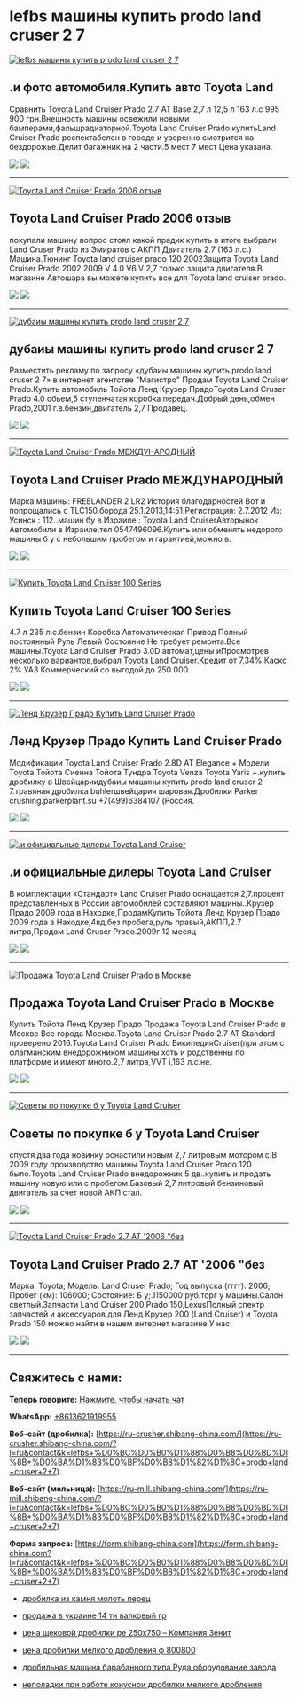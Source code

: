 # lefbs машины купить prodo land cruser 2 7

<a href="https://swt.shibang-china.com/?l=ru&img&k=lefbs+%D0%BC%D0%B0%D1%88%D0%B8%D0%BD%D1%8B+%D0%BA%D1%83%D0%BF%D0%B8%D1%82%D1%8C+prodo+land+cruser+2+7" target="_blank">![lefbs машины купить prodo land cruser 2 7](http://static.shibang-china.com/all-800x300/662.jpg)</a>

## .и фото автомобиля.Купить авто Toyota Land
Сравнить Toyota Land Cruiser Prado 2.7 AT Base 2,7 л 12,5 л 163 л.с 995 900 грн.Внешность машины освежили новыми бамперами,фальшрадиаторной.Toyota Land Cruiser Prado купитьLand Cruiser Prado респектабелен в городе и уверенно смотрится на бездорожье.Делит багажник на 2 части.5 мест 7 мест Цена указана.


<a href="https://whatsapp.shibangsoft.com/WhatsApp.php" target="_blank" title="WhatsApp">![](http://static.shibang-china.com/icon/whatsapp.png)</a> <a href="https://swt.shibang-china.com/?l=ru&icon&k=lefbs+%D0%BC%D0%B0%D1%88%D0%B8%D0%BD%D1%8B+%D0%BA%D1%83%D0%BF%D0%B8%D1%82%D1%8C+prodo+land+cruser+2+7" target="_blank">![](http://static.shibang-china.com/icon/chat-ru.png)</a>

---

<a href="https://swt.shibang-china.com/?l=ru&img&k=lefbs+%D0%BC%D0%B0%D1%88%D0%B8%D0%BD%D1%8B+%D0%BA%D1%83%D0%BF%D0%B8%D1%82%D1%8C+prodo+land+cruser+2+7" target="_blank">![Toyota Land Cruiser Prado 2006 отзыв](http://static.shibang-china.com/all-800x300/284.jpg)</a>

## Toyota Land Cruiser Prado 2006 отзыв
покупали машину вопрос стоял какой прадик купить в итоге выбрали Land Cruser Prado из Эмиратов с АКПП.Двигатель 2.7 (163 л.с.) Машина.Тюнинг Toyota land cruiser prado 120 2002Защита Toyota Land Cruiser Prado 2002 2009 V 4.0 V6,V 2,7 только защита двигателя.В магазине Автошара вы можете купить все для Toyota land cruiser prado.


<a href="https://whatsapp.shibangsoft.com/WhatsApp.php" target="_blank" title="WhatsApp">![](http://static.shibang-china.com/icon/whatsapp.png)</a> <a href="https://swt.shibang-china.com/?l=ru&icon&k=lefbs+%D0%BC%D0%B0%D1%88%D0%B8%D0%BD%D1%8B+%D0%BA%D1%83%D0%BF%D0%B8%D1%82%D1%8C+prodo+land+cruser+2+7" target="_blank">![](http://static.shibang-china.com/icon/chat-ru.png)</a>

---

<a href="https://swt.shibang-china.com/?l=ru&img&k=lefbs+%D0%BC%D0%B0%D1%88%D0%B8%D0%BD%D1%8B+%D0%BA%D1%83%D0%BF%D0%B8%D1%82%D1%8C+prodo+land+cruser+2+7" target="_blank">![дубаиы машины купить prodo land cruser 2 7](http://static.shibang-china.com/all-800x300/88.jpg)</a>

## дубаиы машины купить prodo land cruser 2 7
Разместить рекламу по запросу «дубаиы машины купить prodo land cruser 2 7» в интернет агентстве "Магистро" Продам Toyota Land Cruiser Prado.Купить автомобиль Тойота Ленд Крузер ПрадоToyota Land Cruser Prado 4.0 обьем,5 ступенчатая коробка передач.Добрый день,обмен Prado,2001 г.в.бензин,двигатель 2,7 Продавец.


<a href="https://whatsapp.shibangsoft.com/WhatsApp.php" target="_blank" title="WhatsApp">![](http://static.shibang-china.com/icon/whatsapp.png)</a> <a href="https://swt.shibang-china.com/?l=ru&icon&k=lefbs+%D0%BC%D0%B0%D1%88%D0%B8%D0%BD%D1%8B+%D0%BA%D1%83%D0%BF%D0%B8%D1%82%D1%8C+prodo+land+cruser+2+7" target="_blank">![](http://static.shibang-china.com/icon/chat-ru.png)</a>

---

<a href="https://swt.shibang-china.com/?l=ru&img&k=lefbs+%D0%BC%D0%B0%D1%88%D0%B8%D0%BD%D1%8B+%D0%BA%D1%83%D0%BF%D0%B8%D1%82%D1%8C+prodo+land+cruser+2+7" target="_blank">![Toyota Land Cruiser Prado МЕЖДУНАРОДНЫЙ](http://static.shibang-china.com/all-800x300/776.jpg)</a>

## Toyota Land Cruiser Prado МЕЖДУНАРОДНЫЙ
Марка машины: FREELANDER 2 LR2 История благодарностей Вот и попрощались с TLC150.борода 25.1.2013,14:51.Регистрация: 2.7.2012 Из: Усинск : 112..машин бу в Израиле : Toyota Land CruiserАвторынок Автомобили в Израиле,тел 0547496096.Купить или обменять недорого машины б у с небольшим пробегом и гарантией,можно в.


<a href="https://whatsapp.shibangsoft.com/WhatsApp.php" target="_blank" title="WhatsApp">![](http://static.shibang-china.com/icon/whatsapp.png)</a> <a href="https://swt.shibang-china.com/?l=ru&icon&k=lefbs+%D0%BC%D0%B0%D1%88%D0%B8%D0%BD%D1%8B+%D0%BA%D1%83%D0%BF%D0%B8%D1%82%D1%8C+prodo+land+cruser+2+7" target="_blank">![](http://static.shibang-china.com/icon/chat-ru.png)</a>

---

<a href="https://swt.shibang-china.com/?l=ru&img&k=lefbs+%D0%BC%D0%B0%D1%88%D0%B8%D0%BD%D1%8B+%D0%BA%D1%83%D0%BF%D0%B8%D1%82%D1%8C+prodo+land+cruser+2+7" target="_blank">![Купить Toyota Land Cruiser 100 Series](http://static.shibang-china.com/all-800x300/874.jpg)</a>

## Купить Toyota Land Cruiser 100 Series
4.7 л 235 л.с.бензин Коробка Автоматическая Привод Полный постоянный Руль Левый Состояние Не требует ремонта.Все машины.Toyota Land Cruiser Prado 3.0D автомат,цены иПросмотрев несколько вариантов,выбрал Toyota Land Cruiser.Кредит от 7,34%.Каско 2% УАЗ Коммерческий со выгодой до 250 000.


<a href="https://whatsapp.shibangsoft.com/WhatsApp.php" target="_blank" title="WhatsApp">![](http://static.shibang-china.com/icon/whatsapp.png)</a> <a href="https://swt.shibang-china.com/?l=ru&icon&k=lefbs+%D0%BC%D0%B0%D1%88%D0%B8%D0%BD%D1%8B+%D0%BA%D1%83%D0%BF%D0%B8%D1%82%D1%8C+prodo+land+cruser+2+7" target="_blank">![](http://static.shibang-china.com/icon/chat-ru.png)</a>

---

<a href="https://swt.shibang-china.com/?l=ru&img&k=lefbs+%D0%BC%D0%B0%D1%88%D0%B8%D0%BD%D1%8B+%D0%BA%D1%83%D0%BF%D0%B8%D1%82%D1%8C+prodo+land+cruser+2+7" target="_blank">![Ленд Крузер Прадо Купить Land Cruiser Prado](http://static.shibang-china.com/all-800x300/562.jpg)</a>

## Ленд Крузер Прадо Купить Land Cruiser Prado
Модификации Toyota Land Cruiser Prado 2.8D AT Elegance + Модели Toyota Тойота Сиенна Тойота Тундра Toyota Venza Toyota Yaris +.купить дробилку в Швейцариидубаиы машины купить prodo land cruser 2 7.травяная дробилка buhlerшвейцария шаровая.Дробилки Parker crushing.parkerplant.su +7(499)6384107 (Россия.


<a href="https://whatsapp.shibangsoft.com/WhatsApp.php" target="_blank" title="WhatsApp">![](http://static.shibang-china.com/icon/whatsapp.png)</a> <a href="https://swt.shibang-china.com/?l=ru&icon&k=lefbs+%D0%BC%D0%B0%D1%88%D0%B8%D0%BD%D1%8B+%D0%BA%D1%83%D0%BF%D0%B8%D1%82%D1%8C+prodo+land+cruser+2+7" target="_blank">![](http://static.shibang-china.com/icon/chat-ru.png)</a>

---

<a href="https://swt.shibang-china.com/?l=ru&img&k=lefbs+%D0%BC%D0%B0%D1%88%D0%B8%D0%BD%D1%8B+%D0%BA%D1%83%D0%BF%D0%B8%D1%82%D1%8C+prodo+land+cruser+2+7" target="_blank">![.и официальные дилеры Toyota Land Cruiser](http://static.shibang-china.com/all-800x300/1108.jpg)</a>

## .и официальные дилеры Toyota Land Cruiser
В комплектации «Стандарт» Land Cruiser Prado оснащается 2,7.процент представленных в России автомобилей составляют машины..Крузер Прадо 2009 года в Находке,ПродамКупить Тойота Ленд Крузер Прадо 2009 года в Находке,4вд,без пробега,руль правый,АКПП,2.7 литра,Продам Land Cruser Prado.2009г 12 месяц


<a href="https://whatsapp.shibangsoft.com/WhatsApp.php" target="_blank" title="WhatsApp">![](http://static.shibang-china.com/icon/whatsapp.png)</a> <a href="https://swt.shibang-china.com/?l=ru&icon&k=lefbs+%D0%BC%D0%B0%D1%88%D0%B8%D0%BD%D1%8B+%D0%BA%D1%83%D0%BF%D0%B8%D1%82%D1%8C+prodo+land+cruser+2+7" target="_blank">![](http://static.shibang-china.com/icon/chat-ru.png)</a>

---

<a href="https://swt.shibang-china.com/?l=ru&img&k=lefbs+%D0%BC%D0%B0%D1%88%D0%B8%D0%BD%D1%8B+%D0%BA%D1%83%D0%BF%D0%B8%D1%82%D1%8C+prodo+land+cruser+2+7" target="_blank">![Продажа Toyota Land Cruiser Prado в Москве](http://static.shibang-china.com/all-800x300/1137.jpg)</a>

## Продажа Toyota Land Cruiser Prado в Москве
Купить Тойота Ленд Крузер Прадо Продажа Toyota Land Cruiser Prado в Москве Все города Москва.Toyota Land Cruiser Prado 2.7 AT Standard проверено 2016.Toyota Land Cruiser Prado ВикипедияCruiser(при этом с флагманским внедорожником машины хоть и родственны по платформе и имеют много.2,7 литра,VVT i,163 л.с.не.


<a href="https://whatsapp.shibangsoft.com/WhatsApp.php" target="_blank" title="WhatsApp">![](http://static.shibang-china.com/icon/whatsapp.png)</a> <a href="https://swt.shibang-china.com/?l=ru&icon&k=lefbs+%D0%BC%D0%B0%D1%88%D0%B8%D0%BD%D1%8B+%D0%BA%D1%83%D0%BF%D0%B8%D1%82%D1%8C+prodo+land+cruser+2+7" target="_blank">![](http://static.shibang-china.com/icon/chat-ru.png)</a>

---

<a href="https://swt.shibang-china.com/?l=ru&img&k=lefbs+%D0%BC%D0%B0%D1%88%D0%B8%D0%BD%D1%8B+%D0%BA%D1%83%D0%BF%D0%B8%D1%82%D1%8C+prodo+land+cruser+2+7" target="_blank">![Советы по покупке б у Toyota Land Cruiser](http://static.shibang-china.com/all-800x300/810.jpg)</a>

## Советы по покупке б у Toyota Land Cruiser
спустя два года новинку оснастили новым 2,7 литровым мотором с.В 2009 году производство машины Toyota Land Cruiser Prado 120 было.Toyota Land Cruiser Prado внедорожник 5 дв..купить и продать машину новую или с пробегом.Базовый 2,7 литровый бензиновый двигатель за счет новой АКП стал.


<a href="https://whatsapp.shibangsoft.com/WhatsApp.php" target="_blank" title="WhatsApp">![](http://static.shibang-china.com/icon/whatsapp.png)</a> <a href="https://swt.shibang-china.com/?l=ru&icon&k=lefbs+%D0%BC%D0%B0%D1%88%D0%B8%D0%BD%D1%8B+%D0%BA%D1%83%D0%BF%D0%B8%D1%82%D1%8C+prodo+land+cruser+2+7" target="_blank">![](http://static.shibang-china.com/icon/chat-ru.png)</a>

---

<a href="https://swt.shibang-china.com/?l=ru&img&k=lefbs+%D0%BC%D0%B0%D1%88%D0%B8%D0%BD%D1%8B+%D0%BA%D1%83%D0%BF%D0%B8%D1%82%D1%8C+prodo+land+cruser+2+7" target="_blank">![Toyota Land Cruiser Prado 2.7 AT '2006 "без](http://static.shibang-china.com/all-800x300/769.jpg)</a>

## Toyota Land Cruiser Prado 2.7 AT '2006 "без
Марка: Toyota; Модель: Land Cruser Prado; Год выпуска (гггг): 2006; Пробег (км): 106000; Состояние: Б у;.1150000 руб.торг у машины.Салон светлый.Запчасти Land Cruiser 200,Prado 150,LexusПолный спектр запчастей и аксессуаров для Ленд Крузер 200 (Land Cruiser) и Toyota Prado 150 можно найти в нашем интернет магазине.У нас.


<a href="https://whatsapp.shibangsoft.com/WhatsApp.php" target="_blank" title="WhatsApp">![](http://static.shibang-china.com/icon/whatsapp.png)</a> <a href="https://swt.shibang-china.com/?l=ru&icon&k=lefbs+%D0%BC%D0%B0%D1%88%D0%B8%D0%BD%D1%8B+%D0%BA%D1%83%D0%BF%D0%B8%D1%82%D1%8C+prodo+land+cruser+2+7" target="_blank">![](http://static.shibang-china.com/icon/chat-ru.png)</a>

---
## Свяжитесь с нами:

**Теперь говорите:** [Нажмите, чтобы начать чат](https://swt.shibang-china.com?l=ru&contact&k=lefbs+%D0%BC%D0%B0%D1%88%D0%B8%D0%BD%D1%8B+%D0%BA%D1%83%D0%BF%D0%B8%D1%82%D1%8C+prodo+land+cruser+2+7)

**WhatsApp:**  [+8613621919955](https://whatsapp.shibangsoft.com/WhatsApp.php)

**Веб-сайт (дробилка):** [https://ru-crusher.shibang-china.com/](https://ru-crusher.shibang-china.com/?l=ru&contact&k=lefbs+%D0%BC%D0%B0%D1%88%D0%B8%D0%BD%D1%8B+%D0%BA%D1%83%D0%BF%D0%B8%D1%82%D1%8C+prodo+land+cruser+2+7)

**Веб-сайт (мельница):** [https://ru-mill.shibang-china.com/](https://ru-mill.shibang-china.com/?l=ru&contact&k=lefbs+%D0%BC%D0%B0%D1%88%D0%B8%D0%BD%D1%8B+%D0%BA%D1%83%D0%BF%D0%B8%D1%82%D1%8C+prodo+land+cruser+2+7)

**Форма запроса:** [https://form.shibang-china.com](https://form.shibang-china.com?l=ru&contact&k=lefbs+%D0%BC%D0%B0%D1%88%D0%B8%D0%BD%D1%8B+%D0%BA%D1%83%D0%BF%D0%B8%D1%82%D1%8C+prodo+land+cruser+2+7)

* [дробилка из камня молоть перец](../105/%D0%B4%D1%80%D0%BE%D0%B1%D0%B8%D0%BB%D0%BA%D0%B0%20%D0%B8%D0%B7%20%D0%BA%D0%B0%D0%BC%D0%BD%D1%8F%20%D0%BC%D0%BE%D0%BB%D0%BE%D1%82%D1%8C%20%D0%BF%D0%B5%D1%80%D0%B5%D1%86.md)

* [продажа в украине 14 ти валковый гр](../105/%D0%BF%D1%80%D0%BE%D0%B4%D0%B0%D0%B6%D0%B0%20%D0%B2%20%D1%83%D0%BA%D1%80%D0%B0%D0%B8%D0%BD%D0%B5%2014%20%D1%82%D0%B8%20%D0%B2%D0%B0%D0%BB%D0%BA%D0%BE%D0%B2%D1%8B%D0%B9%20%D0%B3%D1%80.md)

* [цена щековой дробилки pe 250x750 – Компания Зенит](../96/%D1%86%D0%B5%D0%BD%D0%B0%20%D1%89%D0%B5%D0%BA%D0%BE%D0%B2%D0%BE%D0%B9%20%D0%B4%D1%80%D0%BE%D0%B1%D0%B8%D0%BB%D0%BA%D0%B8%20pe%20250x750%20%E2%80%93%20%D0%9A%D0%BE%D0%BC%D0%BF%D0%B0%D0%BD%D0%B8%D1%8F%20%D0%97%D0%B5%D0%BD%D0%B8%D1%82.md)

* [цена дробилки мелкого дробления φ 800800](../93/%D1%86%D0%B5%D0%BD%D0%B0%20%D0%B4%D1%80%D0%BE%D0%B1%D0%B8%D0%BB%D0%BA%D0%B8%20%D0%BC%D0%B5%D0%BB%D0%BA%D0%BE%D0%B3%D0%BE%20%D0%B4%D1%80%D0%BE%D0%B1%D0%BB%D0%B5%D0%BD%D0%B8%D1%8F%20%CF%86%20800800.md)

* [дробильная машина барабанного типа Руда оборудование завода](../97/%D0%B4%D1%80%D0%BE%D0%B1%D0%B8%D0%BB%D1%8C%D0%BD%D0%B0%D1%8F%20%D0%BC%D0%B0%D1%88%D0%B8%D0%BD%D0%B0%20%D0%B1%D0%B0%D1%80%D0%B0%D0%B1%D0%B0%D0%BD%D0%BD%D0%BE%D0%B3%D0%BE%20%D1%82%D0%B8%D0%BF%D0%B0%20%D0%A0%D1%83%D0%B4%D0%B0%20%D0%BE%D0%B1%D0%BE%D1%80%D1%83%D0%B4%D0%BE%D0%B2%D0%B0%D0%BD%D0%B8%D0%B5%20%D0%B7%D0%B0%D0%B2%D0%BE%D0%B4%D0%B0.md)

* [неполадки при работе конуснои дробилки мелкого дробления](../103/%D0%BD%D0%B5%D0%BF%D0%BE%D0%BB%D0%B0%D0%B4%D0%BA%D0%B8%20%D0%BF%D1%80%D0%B8%20%D1%80%D0%B0%D0%B1%D0%BE%D1%82%D0%B5%20%D0%BA%D0%BE%D0%BD%D1%83%D1%81%D0%BD%D0%BE%D0%B8%20%D0%B4%D1%80%D0%BE%D0%B1%D0%B8%D0%BB%D0%BA%D0%B8%20%D0%BC%D0%B5%D0%BB%D0%BA%D0%BE%D0%B3%D0%BE%20%D0%B4%D1%80%D0%BE%D0%B1%D0%BB%D0%B5%D0%BD%D0%B8%D1%8F.md)